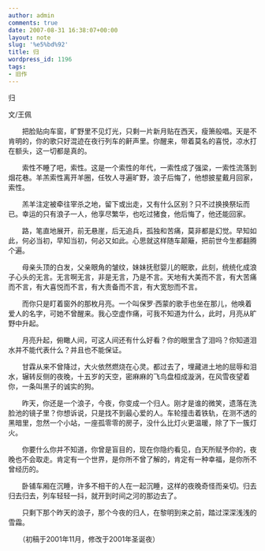 ```yaml
---
author: admin
comments: true
date: 2007-08-31 16:38:07+00:00
layout: note
slug: '%e5%bd%92'
title: 归
wordpress_id: 1196
tags:
- 旧作
---
```


归

文/王佩

　　把脸贴向车窗，旷野里不见灯光，只剩一片新月贴在西天，瘦箫般唱。天是不肯明的，你的歌只好混迹在夜行列车的鼾声里。你醒来，带着莫名的喜悦，凉水打在额头，这一切都是真的。

　　索性不睡了吧，索性。这是一个索性的年代，一索性成了强梁，一索性流落到烟花巷。羊羔索性离开羊圈，任牧人寻遍旷野，浪子后悔了，他想披星戴月回家，索性。

　　羔羊注定被牵往宰杀之地，留下或出走，又有什么区别？只不过换换祭坛而已。幸运的只有浪子一人，他享尽繁华，也吃过猪食，他后悔了，他还能回家。

　　路，笔直地展开，前无悬崖，后无追兵，孤独和苦痛，莫非都是幻觉。早知如此，何必当初，早知当初，何必又如此。心思就这样随车颠簸，把前世今生都翻腾个遍。

　　母亲头顶的白发，父亲眼角的皱纹，妹妹抚慰婴儿的眠歌，此刻，统统化成浪子心头的无言。无言啊无言，非是无言，乃是不言。天地有大美而不言，有大苦痛而不言，有大喜悦而不言，有大责备而不言，有大宽恕而不言。

　　而你只是盯着窗外的那枚月亮。一个叫保罗·西蒙的歌手也坐在那儿，他唤着爱人的名字，可她不曾醒来。我心空虚作痛，可我不知道为什么，此时，月亮从旷野中升起。

　　月亮升起，俯瞰人间，可这人间还有什么好看？你的眼里含了泪吗？你知道泪水并不能代表什么？并且也不能保证。

　　甘霖从来不曾降过，大火依然燃烧在心灵。都过去了，埋藏进土地的屈辱和泪水，辗转反侧的夜晚，十五岁的天空，密麻麻的飞鸟盘桓成漩涡，在风雪夜望着你，一条叫黑子的诚实的狗。

　　昨天，你还是一个浪子，今夜，你变成一个归人。刚才是谁的微笑，遗落在洗脸池的镜子里？你想诉说，只是找不到最心爱的人。车轮撞击着铁轨，在测不透的黑暗里，忽然一个小站，一座孤零零的房子，没什么比灯火更温暖，除了下一簇灯火。

　　你要什么你并不知道，你曾是盲目的，现在你隐约看见，白天所赋予你的，夜晚也不会取走。肯定有一个世界，是你所不曾了解的，肯定有一种幸福，是你所不曾经历的。

　　卧铺车厢在沉睡，许多不相干的人在一起沉睡，这样的夜晚奇怪而亲切。归去归去归去，列车轻轻一抖，就开到时间之河的那边去了。

　　只剩下那个昨天的浪子，那个今夜的归人，在黎明到来之前，踏过深深浅浅的雪霜。

　　（初稿于2001年11月，修改于2001年圣诞夜） 
